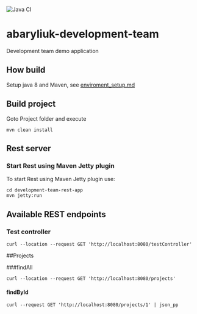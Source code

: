 ![Java CI](https://github.com/Brest-Java-Course-2020/abaryliuk-development-team/workflows/Java%20CI/badge.svg)
# abaryliuk-development-team

Development team demo application

## How build
Setup java 8 and Maven, see [enviroment_setup.md](enviroment_setup.md) 
  
      
## Build project 
Goto Project folder and execute  
    
    mvn clean install

## Rest server

### Start Rest using Maven Jetty plugin 
    
To start Rest using Maven Jetty plugin use:

```
cd development-team-rest-app
mvn jetty:run
```

## Available REST endpoints  

### Test controller

```
curl --location --request GET 'http://localhost:8080/testController'
```

##Projects

###findAll

```
curl --location --request GET 'http://localhost:8080/projects'
```

#### findById

```
curl --request GET 'http://localhost:8080/projects/1' | json_pp
```
